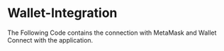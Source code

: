 # Wallet-Integration

The Following Code contains the connection with MetaMask and Wallet Connect with the application.
